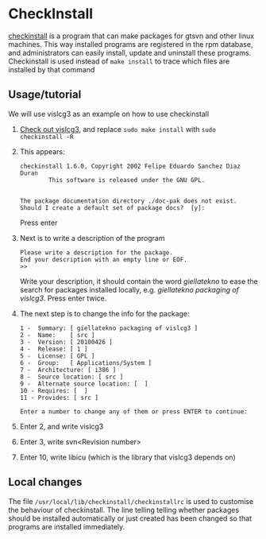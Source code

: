 CheckInstall
============

[checkinstall](http://asic-linux.com.mx/~izto/checkinstall/) is a
program that can make packages for gtsvn and other linux machines. This
way installed programs are registered in the rpm database, and
administrators can easily install, update and uninstall these programs.
Checkinstall is used instead of `make install` to trace which files are
installed by that command

Usage/tutorial
--------------

We will use vislcg3 as an example on how to use checkinstall

1.  [Check out
    vislcg3](https://giellalt.uit.no/tools/docu-vislcg3.html#Commands+to+check+out+and+install+vislcg3),
    and replace `sudo make install` with `sudo checkinstall -R`

2.  This appears:

        checkinstall 1.6.0, Copyright 2002 Felipe Eduardo Sanchez Diaz Duran
                This software is released under the GNU GPL.


        The package documentation directory ./doc-pak does not exist.
        Should I create a default set of package docs?  [y]:

    Press enter

3.  Next is to write a description of the program

        Please write a description for the package.
        End your description with an empty line or EOF.
        >>

    Write your description, it should contain the word *giellatekno* to
    ease the search for packages installed locally, e.g. *giellatekno
    packaging of vislcg3*. Press enter twice.

4.  The next step is to change the info for the package:

        1 -  Summary: [ giellatekno packaging of vislcg3 ]
        2 -  Name:    [ src ]
        3 -  Version: [ 20100426 ]
        4 -  Release: [ 1 ]
        5 -  License: [ GPL ]
        6 -  Group:   [ Applications/System ]
        7 -  Architecture: [ i386 ]
        8 -  Source location: [ src ]
        9 -  Alternate source location: [  ]
        10 - Requires: [  ]
        11 - Provides: [ src ]

        Enter a number to change any of them or press ENTER to continue:

5.  Enter 2, and write vislcg3

6.  Enter 3, write svn&lt;Revision number&gt;

7.  Enter 10, write libicu (which is the library that vislcg3 depends
    on)

Local changes
-------------

The file `/usr/local/lib/checkinstall/checkinstallrc` is used to
customise the behaviour of checkinstall. The line telling telling
whether packages should be installed automatically or just created has
been changed so that programs are installed immediately.
